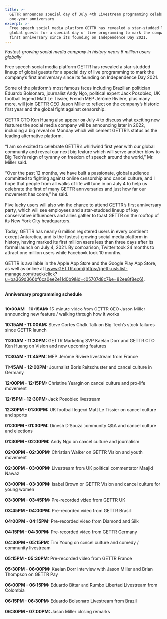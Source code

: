 ```yaml
---
title: >-
  GETTR announces special day of July 4th Livestream programming celebrating
  one-year anniversary
excerpt: >-
  Free speech social media platform GETTR has revealed a star-studded lineup of
  global guests for a special day of live programming to mark the company’s
  first anniversary since its founding on Independence Day 2021.
---
```


_Fastest-growing social media company in history nears 6 million users globally_

Free speech social media platform GETTR has revealed a star-studded lineup of global guests for a special day of live programming to mark the company’s first anniversary since its founding on Independence Day 2021.  
   
Some of the platform’s most famous faces including Brazilian politician Eduardo Bolsonaro, journalist Andy Ngo, political expert Jack Posobiec, UK football legend Matt Le Tissier, French MEP Jérôme Rivière, plus many more, will join GETTR CEO Jason Miller to reflect on the company’s historic first year and the global fight against censorship.  
   
GETTR CTO Ken Huang also appear on July 4 to discuss what exciting new features the social media company will be announcing later in 2022, including a big reveal on Monday which will cement GETTR’s status as the leading alternative platform.  
   
“I am so excited to celebrate GETTR’s whirlwind first year with our global community and reveal our next big feature which will serve another blow to Big Tech’s reign of tyranny on freedom of speech around the world,” Mr. Miller said.  
   
“Over the past 12 months, we have built a passionate, global audience committed to fighting against online censorship and cancel culture, and I hope that people from all walks of life will tune in on July 4 to help us celebrate the first of many GETTR anniversaries and just how far our movement has come,” he said.  
   
Five lucky users will also win the chance to attend GETTR’s first anniversary party, which will see employees and a star-studded lineup of key conservative influencers and allies gather to toast GETTR on the rooftop of its New York City headquarters.  
   
Today, GETTR has nearly 6 million registered users in every continent except Antarctica, and is the fastest-growing social media platform in history, having marked its first million users less than three days after its formal launch on July 4, 2021. By comparison, Twitter took 24 months to attract one million users while Facebook took 10 months.  
   
GETTR is available in the Apple App Store and the Google Play App Store, as well as online at [www.GETTR.com](https://gettr.us5.list-manage.com/track/click?u=ba369d366bf6ca0ee2e11d0b9&id=d05707d8c7&e=82ee8f8ec6).  
 

**Anniversary programming schedule**

   
**10:00AM - 10:15AM:** 15-minute video from GETTR CEO Jason Miller announcing new feature / walking through how it works  
   
**10:15AM - 11:00AM:** Steve Cortes Chalk Talk on Big Tech’s stock failures since GETTR launch  
   
**11:00AM - 11:30PM:** GETTR Marketing SVP Kaelan Dorr and GETTR CTO Ken Huang on Vision and new upcoming features  
   
**11:30AM - 11:45PM:** MEP Jérôme Rivière livestream from France  
   
**11:45AM - 12:00PM:** Journalist Boris Reitschuster and cancel culture in Germany  
   
**12:00PM - 12:15PM:** Christine Yeargin on cancel culture and pro-life movement  
   
**12:15PM - 12:30PM:** Jack Posobiec livestream  
   
**12:30PM - 01:00PM:** UK football legend Matt Le Tissier on cancel culture and sports  
   
**01:00PM - 01:30PM:** Dinesh D’Souza community Q&A and cancel culture and elections  
   
**01:30PM - 02:00PM:** Andy Ngo on cancel culture and journalism  
   
**02:00PM - 02:30PM:** Christian Walker on GETTR Vision and youth movement  
   
**02:30PM - 03:00PM:** Livestream from UK political commentator Maajid Nawaz  
   
**03:00PM - 03:30PM:** Isabel Brown on GETTR Vision and cancel culture for young women  
   
**03:30PM - 03:45PM:** Pre-recorded video from GETTR UK  
   
**03:45PM - 04:00PM:** Pre-recorded video from GETTR Brasil  
   
**04:00PM - 04:15PM:** Pre-recorded video from Diamond and Silk  
   
**04:15PM - 04:30PM:** Pre-recorded video from GETTR Germany  
   
**04:30PM - 05:15PM:** Tim Young on cancel culture and comedy / community livestream  
   
**05:15PM - 05:30PM:** Pre-recorded video from GETTR France  
   
**05:30PM - 06:00PM:** Kaelan Dorr interview with Jason Miller and Brian Thompson on GETTR Pay  
   
**06:00PM - 06:15PM:** Eduardo Bittar and Rumbo Libertad Livestream from Colombia  
   
**06:15PM - 06:30PM:** Eduardo Bolsonaro Livestream from Brazil  
   
**06:30PM - 07:00PM:** Jason Miller closing remarks
